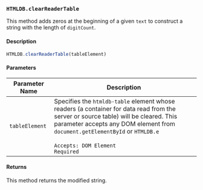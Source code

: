 ### `HTMLDB.clearReaderTable`

This method adds zeros at the beginning of a given `text` to construct a string with the length of `digitCount`.

#### Description

```javascript
HTMLDB.clearReaderTable(tableElement)
```

#### Parameters

| Parameter Name             | Description                               |
| -------------------------- | ----------------------------------------- |
| `tableElement` | Specifies the `htmldb-table` element whose readers (a container for data read from the server or source table) will be cleared. This parameter accepts any DOM element from `document.getElementById` or `HTMLDB.e`<br><br>`Accepts: DOM Element`<br>`Required` |

#### Returns

This method returns the modified string.